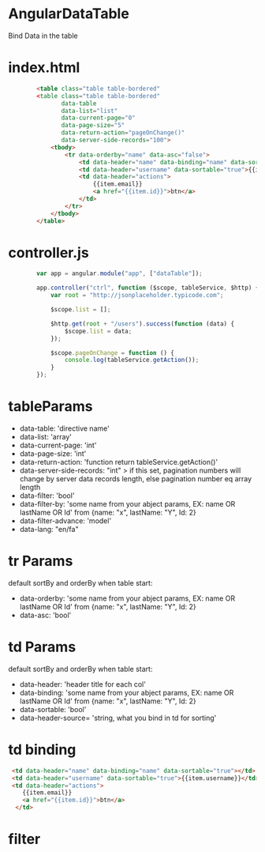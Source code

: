 # AngularDataTable
Bind Data in the table

# index.html

```html
        <table class="table table-bordered"
        <table class="table table-bordered"
               data-table
               data-list="list"
               data-current-page="0"
               data-page-size="5"
               data-return-action="pageOnChange()"
               data-server-side-records="100">
            <tbody>
                <tr data-orderby="name" data-asc="false">
                    <td data-header="name" data-binding="name" data-sortable="true"></td>
                    <td data-header="username" data-sortable="true">{{item.username}}</td>
                    <td data-header="actions">
                        {{item.email}}
                        <a href="{{item.id}}">btn</a>
                    </td>
                </tr>
            </tbody>
        </table>
```

# controller.js
```javascript
        var app = angular.module("app", ["dataTable"]);

        app.controller("ctrl", function ($scope, tableService, $http) {
            var root = "http://jsonplaceholder.typicode.com";

            $scope.list = [];

            $http.get(root + "/users").success(function (data) {
                $scope.list = data;
            });

            $scope.pageOnChange = function () {
                console.log(tableService.getAction());
            }
        });
```

# tableParams

<ul>
  <li>data-table: 'directive name'</li>
  <li>data-list: 'array'</li>
  <li>data-current-page: 'int'</li>
  <li>data-page-size: 'int'</li>
  <li>data-return-action: 'function return tableService.getAction()'</li>
  <li>data-server-side-records: "int" > if this set, pagination numbers will change by server data records length, else pagination number eq array length</li>
  <li>data-filter: 'bool'</li>
  <li>data-filter-by: 'some name from your abject params, EX: name OR lastName OR Id' from {name: "x", lastName: "Y", Id: 2}</li>
  <li>data-filter-advance: 'model'</li>
  <li>data-lang: "en/fa"</li>
</ul>


# tr Params

default sortBy and orderBy when table start:
<ul>
  <li>data-orderby: 'some name from your abject params, EX: name OR lastName OR Id' from {name: "x", lastName: "Y", Id: 2}</li>
  <li>data-asc: 'bool'</li>
</ul>


# td Params

default sortBy and orderBy when table start:
<ul>
  <li>data-header: 'header title for each col'</li>
  <li>data-binding: 'some name from your abject params, EX: name OR lastName OR Id' from {name: "x", lastName: "Y", Id: 2}</li>
  <li>data-sortable: 'bool'</li>
  <li>data-header-source= 'string, what you bind in td for sorting'</li>
</ul>

# td binding
```html
 <td data-header="name" data-binding="name" data-sortable="true"></td>
 <td data-header="username" data-sortable="true">{{item.username}}</td>
 <td data-header="actions">
    {{item.email}}
    <a href="{{item.id}}">btn</a>
  </td>
```

# filter
